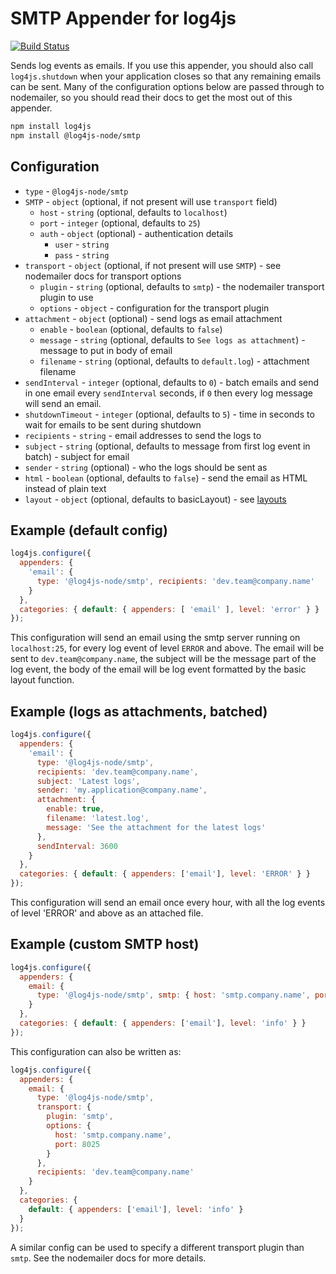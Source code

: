 # SMTP Appender for log4js
[![Build Status](https://travis-ci.com/log4js-node/smtp.svg?branch=master)](https://travis-ci.com/log4js-node/smtp)

Sends log events as emails. If you use this appender, you should also call `log4js.shutdown` when your application closes so that any remaining emails can be sent. Many of the configuration options below are passed through to nodemailer, so you should read their docs to get the most out of this appender.

```bash
npm install log4js
npm install @log4js-node/smtp
```

## Configuration

* `type` - `@log4js-node/smtp`
* `SMTP` - `object` (optional, if not present will use `transport` field)
  * `host` - `string` (optional, defaults to `localhost`)
  * `port` - `integer` (optional, defaults to `25`)
  * `auth` - `object` (optional) - authentication details
    * `user` - `string`
    * `pass` - `string`
* `transport` - `object` (optional, if not present will use `SMTP`) - see nodemailer docs for transport options
  * `plugin` - `string` (optional, defaults to `smtp`) - the nodemailer transport plugin to use
  * `options` - `object` - configuration for the transport plugin
* `attachment` - `object` (optional) - send logs as email attachment
  * `enable` - `boolean` (optional, defaults to `false`)
  * `message` - `string` (optional, defaults to `See logs as attachment`) - message to put in body of email
  * `filename` - `string` (optional, defaults to `default.log`) - attachment filename
* `sendInterval` - `integer` (optional, defaults to `0`) - batch emails and send in one email every `sendInterval` seconds, if `0` then every log message will send an email.
* `shutdownTimeout` - `integer` (optional, defaults to `5`) - time in seconds to wait for emails to be sent during shutdown
* `recipients` - `string` - email addresses to send the logs to
* `subject` - `string` (optional, defaults to message from first log event in batch) - subject for email
* `sender` - `string` (optional) - who the logs should be sent as
* `html` - `boolean` (optional, defaults to `false`) - send the email as HTML instead of plain text
* `layout` - `object` (optional, defaults to basicLayout) - see [layouts](layouts.md)

## Example (default config)
```javascript
log4js.configure({
  appenders: {
    'email': {
      type: '@log4js-node/smtp', recipients: 'dev.team@company.name'
    }
  },
  categories: { default: { appenders: [ 'email' ], level: 'error' } }
});
```
This configuration will send an email using the smtp server running on `localhost:25`, for every log event of level `ERROR` and above. The email will be sent to `dev.team@company.name`, the subject will be the message part of the log event, the body of the email will be log event formatted by the basic layout function.

## Example (logs as attachments, batched)
```javascript
log4js.configure({
  appenders: {
    'email': {
      type: '@log4js-node/smtp',
      recipients: 'dev.team@company.name',
      subject: 'Latest logs',
      sender: 'my.application@company.name',
      attachment: {
        enable: true,
        filename: 'latest.log',
        message: 'See the attachment for the latest logs'
      },
      sendInterval: 3600
    }
  },
  categories: { default: { appenders: ['email'], level: 'ERROR' } }
});
```
This configuration will send an email once every hour, with all the log events of level 'ERROR' and above as an attached file.

## Example (custom SMTP host)
```javascript
log4js.configure({
  appenders: {
    email: {
      type: '@log4js-node/smtp', smtp: { host: 'smtp.company.name', port: 8025 }, recipients: 'dev.team@company.name'
    }
  },
  categories: { default: { appenders: ['email'], level: 'info' } }
});
```
This configuration can also be written as:
```javascript
log4js.configure({
  appenders: {
    email: {
      type: '@log4js-node/smtp',
      transport: {
        plugin: 'smtp',
        options: {
          host: 'smtp.company.name',
          port: 8025
        }
      },
      recipients: 'dev.team@company.name'
    }
  },
  categories: {
    default: { appenders: ['email'], level: 'info' }
  }
});
```
A similar config can be used to specify a different transport plugin than `smtp`. See the nodemailer docs for more details.
